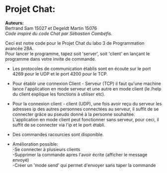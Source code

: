 # Projet Chat:

**Auteurs:**  
Bertrand    Sam     15027 et 
Degeldt     Martin  15076   
*Code inspiré du code Chat par Sébastien Combéfis.*

Ceci est notre code pour le Projet Chat du labo 3 de Programmation avancée 2BA.  
Pour lancer le programme, tapez soit 'server', soit 'client' en lançant le programme dans votre invite de commande.

* Les protocoles de communication établis sont en écoute sur le port 4269 pour le UDP et le port 4200 pour le TCP.

* Pour établir une connexion Client - Serveur (TCP) il faut qu'une machine lance l'application en mode serveur et une
 autre en mode client  (le /help du client explique les fonctions à utiliser etc).

* Pour la connexion client - client (UDP), une fois avoir reçu du serveur les adresses ip des autres personnes
 connectées au serveur, il suffit de se connecter grâce au pseudo donné à la personne souhaitée.  
L'application en mode client peut fonctionner sans serveur, pour ceci, il suffit de se connecter via l'ip et le port
établi.

* Des commandes racourcies sont disponible.

* Amélioration possible:  
-Se connecter à plusieurs clients  
-Supprimer la commande apres l'avoir écrite (afficher le message envoyé)  
-Créer un 'mode send' qui permet d'envoyer sans taper la commande  